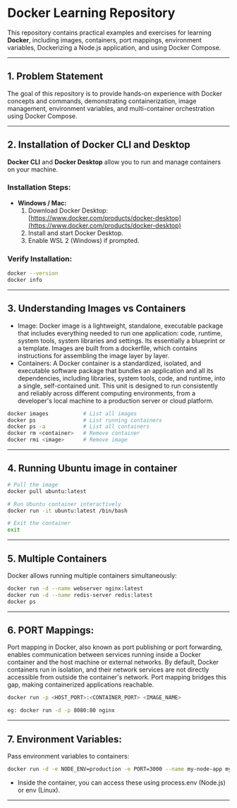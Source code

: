 # Docker Learning Repository

This repository contains practical examples and exercises for learning **Docker**, including images, containers, port mappings, environment variables, Dockerizing a Node.js application, and using Docker Compose.

---

## 1. Problem Statement
The goal of this repository is to provide hands-on experience with Docker concepts and commands, demonstrating containerization, image management, environment variables, and multi-container orchestration using Docker Compose.

---

## 2. Installation of Docker CLI and Desktop

**Docker CLI** and **Docker Desktop** allow you to run and manage containers on your machine.

### Installation Steps:

- **Windows / Mac:**
  1. Download Docker Desktop: [https://www.docker.com/products/docker-desktop](https://www.docker.com/products/docker-desktop)
  2. Install and start Docker Desktop.
  3. Enable WSL 2 (Windows) if prompted.

### Verify Installation:
```bash
docker --version
docker info
```

---

## 3. Understanding Images vs Containers
- Image: Docker image is a lightweight, standalone, executable package that includes everything needed to run one application: code, runtime, system tools, system libraries and settings. Its essentially a blueprint or a template. Images are built from a dockerfile, which contains instructions for assembling the image layer by layer.
- Containers: A Docker container is a standardized, isolated, and executable software package that bundles an application and all its dependencies, including libraries, system tools, code, and runtime, into a single, self-contained unit. This unit is designed to run consistently and reliably across different computing environments, from a developer's local machine to a production server or cloud platform.

```bash
docker images           # List all images
docker ps               # List running containers
docker ps -a            # List all containers
docker rm <container>   # Remove container
docker rmi <image>      # Remove image
```

---

## 4. Running Ubuntu image in container
```bash
# Pull the image
docker pull ubuntu:latest

# Run Ubuntu container interactively
docker run -it ubuntu:latest /bin/bash

# Exit the container
exit
```

---

## 5. Multiple Containers
Docker allows running multiple containers simultaneously:
```bash
docker run -d --name webserver nginx:latest
docker run -d --name redis-server redis:latest
docker ps
```

---

## 6. PORT Mappings:
Port mapping in Docker, also known as port publishing or port forwarding, enables communication between services running inside a Docker container and the host machine or external networks. By default, Docker containers run in isolation, and their network services are not directly accessible from outside the container's network. Port mapping bridges this gap, making containerized applications reachable.

```bash
docker run -p <HOST_PORT>:<CONTAINER_PORT> <IMAGE_NAME>

eg: docker run -d -p 8080:80 nginx
```

--- 

## 7. Environment Variables:
Pass environment variables to containers:

```bash
docker run -d -e NODE_ENV=production -e PORT=3000 --name my-node-app my-node-image
```
- Inside the container, you can access these using process.env (Node.js) or env (Linux).

---

